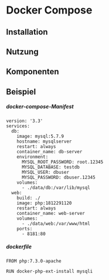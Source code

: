 # Docker Compose

## Installation

## Nutzung


## Komponenten


## Beispiel
##### docker-compose-Manifest
```
version: '3.3'
services:
  db:
    image: mysql:5.7.9
    hostname: mysqlserver
    restart: always
    container_name: db-server
    environment:
      MYSQL_ROOT_PASSWORD: root.12345
      MYSQL_DATABASE: testdb
      MYSQL_USER: dbuser
      MYSQL_PASSWORD: dbuser.12345
    volumes:
      - ./data/db:/var/lib/mysql
  web:
    build: ./
    image: php:1812291120
    restart: always
    container_name: web-server
    volumes:
      - ./data/web:/var/www/html
    ports:
      - 8181:80 
```

##### dockerfile
```
FROM php:7.3.0-apache

RUN docker-php-ext-install mysqli
```
